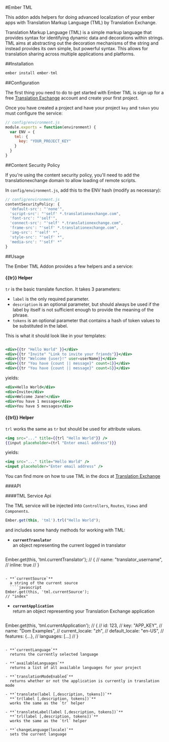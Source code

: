 
#Ember TML

This addon adds helpers for doing advanced localization of your ember apps with Translation Markup Language (TML) by Translation Exchange.

Translation Markup Language (TML) is a simple markup language that provides syntax for identifying dynamic data and decorations within strings. TML aims at abstracting out the decoration mechanisms of the string and instead provides its own simple, but powerful syntax. This allows for translation sharing across multiple applications and platforms.


##Installation

````javascript
ember install ember-tml
````


##Configuration

The first thing you need to do to get started with Ember TML is sign up for a free [Translation Exchange](https://translationexchange.com/) account and create your first project. 

Once you have created a project and have your project `key` and `token` you must configure the service:

````javascript
// config/environment.js
module.exports = function(environment) {
  var ENV = {
    tml: {
      key: "YOUR_PROJECT_KEY"
    }
  }
}
````


##Content Security Policy

If you're using the content security policy, you'll need to add the translationexchange domain to allow loading of remote scripts. 

In `config/environment.js`, add this to the ENV hash (modify as necessary):

````javascript
// config/environment.js
contentSecurityPolicy: {
  'default-src': "'none'",
  'script-src': "'self' *.translationexchange.com",
  'font-src': "'self'",
  'connect-src': "'self' *.translationexchange.com",
  'frame-src': "'self' *.translationexchange.com",
  'img-src': "'self' *",
  'style-src': "'self' *",
  'media-src': "'self' *"
}
````


##Usage

The Ember TML Addon provides a few helpers and a service:


#### {{tr}} Helper
`tr` is the basic translate function. It takes 3 parameters:

* `label` is the only required parameter.
* `description` is an optional parameter, but should always be used if the label by itself is not sufficient enough to provide the meaning of the phrase.
* `tokens` is an optional parameter that contains a hash of token values to be substituted in the label.

This is what it should look like in your templates:

````handlebars

<div>{{tr "Hello World" }}</div>
<div>{{tr "Invite" "Link to invite your friends"}}</div>
<div>{{tr "Welcome {user}!" user=userName}}</div>
<div>{{tr "You have {count || message}" count=1}}</div>
<div>{{tr "You have {count || message}" count=5}}</div>
````

yields:

````handlebars
<div>Hello World</div>
<div>Invite</div>
<div>Welcome Jane!</div>
<div>You have 1 message</div>
<div>You have 5 messages</div>
````

#### {{trl}} Helper
`trl` works the same as `tr` but should be used for attribute values.

````handlebars
<img src="..." title={{trl "Hello World"}} />
{{input placeholder=(trl "Enter email address")}}
````

yields:

````handlebars
<img src="..." title="Hello World" />
<input placeholder="Enter email address" />
````

You can find more on how to use TML in the docs at [Translation Exchange](https://translationexchange.com/docs/tml/basics)

###API

####TML Service Api

The TML service will be injected into `Controllers`, `Routes`, `Views` and `Components`.

````javascript
Ember.get(this, 'tml').trl("Hello World");
````
and includes some handy methods for working with TML:

- **`currentTranslator`**  
  an object representing the current logged in translator
  ````javascript
Ember.get(this, 'tml.currentTranslator');
// {
//   name: "translator_username",
//   inline: true
// }
````

- **`currentSource`**  
  a string of the current source
  ````javascript
Ember.get(this, 'tml.currentSource');
// "index"
````

- **`currentApplication`**  
  return an object representing your Translation Exchange application
  ````javascript
Ember.get(this, 'tml.currentApplication');
// {
//   id: 123,
//   key: "APP_KEY",
//   name: "Dom Examples",
//   current_locale: "zh",
//   default_locale: "en-US",
//   features: {...},
//   languages: [...]
// }
````

- **`currentLanguage`**  
  returns the currently selected language

- **`availableLanguages`**  
  returns a list of all available languages for your project

- **`translationModeEnabled`**  
  returns whether or not the application is currently in translation mode

- **`translate(label [,description, tokens])`**  
  **`tr(label [,description, tokens])`**  
  works the same as the `tr` helper

- **`translateLabel(label [,description, tokens])`**  
  **`trl(label [,description, tokens])`**  
  works the same as the `trl` helper

- **`changeLanguage(locale)`**  
  sets the current language





